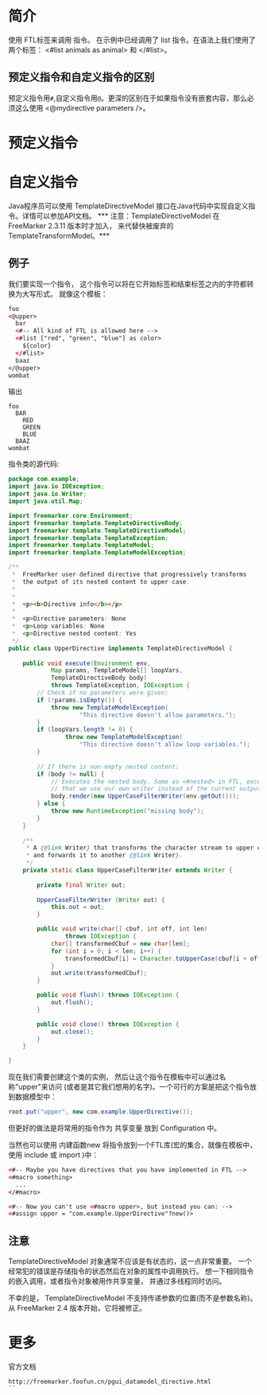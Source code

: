 # 简介


使用 FTL标签来调用 指令。 在示例中已经调用了 list 指令。在语法上我们使用了两个标签： <#list animals as animal> 和 </#list>。


## 预定义指令和自定义指令的区别
预定义指令用`#`,自定义指令用`@`。更深的区别在于如果指令没有嵌套内容，那么必须这么使用 <@mydirective parameters />。

# 预定义指令

# 自定义指令
Java程序员可以使用 TemplateDirectiveModel 接口在Java代码中实现自定义指令。详情可以参加API文档。
*** 注意：TemplateDirectiveModel 在 FreeMarker 2.3.11 版本时才加入， 来代替快被废弃的 TemplateTransformModel。***
## 例子
我们要实现一个指令， 这个指令可以将在它开始标签和结束标签之内的字符都转换为大写形式。 就像这个模板：
```html
foo
<@upper>
  bar
  <#-- All kind of FTL is allowed here -->
  <#list ["red", "green", "blue"] as color>
    ${color}
  </#list>
  baaz
</@upper>
wombat
```
输出
```
foo
  BAR
    RED
    GREEN
    BLUE
  BAAZ
wombat
```

指令类的源代码:
```java
package com.example;
import java.io.IOException;
import java.io.Writer;
import java.util.Map;

import freemarker.core.Environment;
import freemarker.template.TemplateDirectiveBody;
import freemarker.template.TemplateDirectiveModel;
import freemarker.template.TemplateException;
import freemarker.template.TemplateModel;
import freemarker.template.TemplateModelException;

/**
 *  FreeMarker user-defined directive that progressively transforms
 *  the output of its nested content to upper-case.
 *  
 *  
 *  <p><b>Directive info</b></p>
 * 
 *  <p>Directive parameters: None
 *  <p>Loop variables: None
 *  <p>Directive nested content: Yes
 */
public class UpperDirective implements TemplateDirectiveModel {
    
    public void execute(Environment env,
            Map params, TemplateModel[] loopVars,
            TemplateDirectiveBody body)
            throws TemplateException, IOException {
        // Check if no parameters were given:
        if (!params.isEmpty()) {
            throw new TemplateModelException(
                    "This directive doesn't allow parameters.");
        }
        if (loopVars.length != 0) {
                throw new TemplateModelException(
                    "This directive doesn't allow loop variables.");
        }
        
        // If there is non-empty nested content:
        if (body != null) {
            // Executes the nested body. Same as <#nested> in FTL, except
            // that we use our own writer instead of the current output writer.
            body.render(new UpperCaseFilterWriter(env.getOut()));
        } else {
            throw new RuntimeException("missing body");
        }
    }
    
    /**
     * A {@link Writer} that transforms the character stream to upper case
     * and forwards it to another {@link Writer}.
     */ 
    private static class UpperCaseFilterWriter extends Writer {
       
        private final Writer out;
           
        UpperCaseFilterWriter (Writer out) {
            this.out = out;
        }

        public void write(char[] cbuf, int off, int len)
                throws IOException {
            char[] transformedCbuf = new char[len];
            for (int i = 0; i < len; i++) {
                transformedCbuf[i] = Character.toUpperCase(cbuf[i + off]);
            }
            out.write(transformedCbuf);
        }

        public void flush() throws IOException {
            out.flush();
        }

        public void close() throws IOException {
            out.close();
        }
    }

}
```
现在我们需要创建这个类的实例， 然后让这个指令在模板中可以通过名称"upper"来访问 (或者是其它我们想用的名字)。一个可行的方案是把这个指令放到数据模型中：
```java
root.put("upper", new com.example.UpperDirective());
```
但更好的做法是将常用的指令作为 共享变量 放到 Configuration 中。

当然也可以使用 内建函数new 将指令放到一个FTL库(宏的集合，就像在模板中， 使用 include 或 import )中：
```html
<#-- Maybe you have directives that you have implemented in FTL -->
<#macro something>
  ...
</#macro>

<#-- Now you can't use <#macro upper>, but instead you can: -->
<#assign upper = "com.example.UpperDirective"?new()>
```
## 注意
TemplateDirectiveModel 对象通常不应该是有状态的，这一点非常重要。 一个经常犯的错误是存储指令的状态然后在对象的属性中调用执行。 想一下相同指令的嵌入调用，或者指令对象被用作共享变量， 并通过多线程同时访问。

不幸的是， TemplateDirectiveModel 不支持传递参数的位置(而不是参数名称)。从 FreeMarker 2.4 版本开始，它将被修正。

# 更多
官方文档
```
http://freemarker.foofun.cn/pgui_datamodel_directive.html
``


```